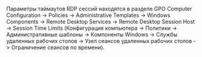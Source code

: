 Параметры таймаутов RDP сессий находятся в разделе GPO Computer Configuration -> Policies -> Administrative Templates -> Windows Components -> Remote Desktop Services -> Remote Desktop Session Host -> Session Time Limits (Конфигурация компьютера -> Политики -> Административные шаблоны -> Компоненты Windows -> Службы удаленных рабочих столов -> Узел сеансов удаленных рабочих столов -> Ограничение сеансов по времени).
